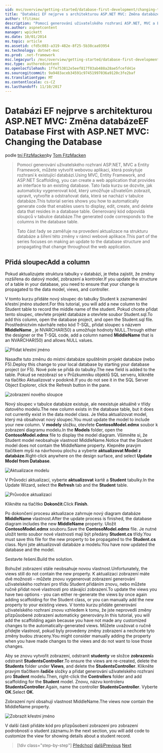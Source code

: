 ```yaml
---
uid: mvc/overview/getting-started/database-first-development/changing-the-database
title: "Databázi EF nejprve s architekturou ASP.NET MVC: Změna databáze | Microsoft Docs"
author: tfitzmac
description: "Pomocí generování uživatelského rozhraní ASP.NET, MVC a Entity Framework, můžete vytvořit webovou aplikaci, která poskytuje rozhraní k existující databázi. Tento kurz seri..."
ms.author: aspnetcontent
manager: wpickett
ms.date: 10/01/2014
ms.topic: article
ms.assetid: cfd5c083-a319-482e-8f25-5b38caa93954
ms.technology: dotnet-mvc
ms.prod: .net-framework
msc.legacyurl: /mvc/overview/getting-started/database-first-development/changing-the-database
msc.type: authoredcontent
ms.openlocfilehash: 1ffe753812e5eef817f03ab488a28ae5fcefd41e
ms.sourcegitcommit: 9a9483aceb34591c97451997036a9120c3fe2baf
ms.translationtype: MT
ms.contentlocale: cs-CZ
ms.lasthandoff: 11/10/2017
---
```

<a name="ef-database-first-with-aspnet-mvc-changing-the-database"></a><span data-ttu-id="126d0-104">Databázi EF nejprve s architekturou ASP.NET MVC: Změna databáze</span><span class="sxs-lookup"><span data-stu-id="126d0-104">EF Database First with ASP.NET MVC: Changing the Database</span></span>
====================
<span data-ttu-id="126d0-105">podle [tní FitzMacken](https://github.com/tfitzmac)</span><span class="sxs-lookup"><span data-stu-id="126d0-105">by [Tom FitzMacken](https://github.com/tfitzmac)</span></span>

> <span data-ttu-id="126d0-106">Pomocí generování uživatelského rozhraní ASP.NET, MVC a Entity Framework, můžete vytvořit webovou aplikaci, která poskytuje rozhraní k existující databázi.</span><span class="sxs-lookup"><span data-stu-id="126d0-106">Using MVC, Entity Framework, and ASP.NET Scaffolding, you can create a web application that provides an interface to an existing database.</span></span> <span data-ttu-id="126d0-107">Tato řada kurzu se dozvíte, jak automaticky vygenerovat kód, který umožňuje uživatelům zobrazit, upravit, vytvořte a odstraňovat data, která se nachází v tabulce databáze.</span><span class="sxs-lookup"><span data-stu-id="126d0-107">This tutorial series shows you how to automatically generate code that enables users to display, edit, create, and delete data that resides in a database table.</span></span> <span data-ttu-id="126d0-108">Generovaný kód odpovídá sloupců v tabulce databáze.</span><span class="sxs-lookup"><span data-stu-id="126d0-108">The generated code corresponds to the columns in the database table.</span></span>
> 
> <span data-ttu-id="126d0-109">Tato část řady se zaměřuje na provedení aktualizace na strukturu databáze a šíření této změny v rámci webové aplikace.</span><span class="sxs-lookup"><span data-stu-id="126d0-109">This part of the series focuses on making an update to the database structure and propagating that change throughout the web application.</span></span>


## <a name="add-a-column"></a><span data-ttu-id="126d0-110">Přidá sloupec</span><span class="sxs-lookup"><span data-stu-id="126d0-110">Add a column</span></span>

<span data-ttu-id="126d0-111">Pokud aktualizujete struktura tabulky v databázi, je třeba zajistit, že změny rozšířena do datový model, zobrazení a kontroler.</span><span class="sxs-lookup"><span data-stu-id="126d0-111">If you update the structure of a table in your database, you need to ensure that your change is propagated to the data model, views, and controller.</span></span>

<span data-ttu-id="126d0-112">V tomto kurzu přidáte nový sloupec do tabulky Student k zaznamenání křestní jméno student.</span><span class="sxs-lookup"><span data-stu-id="126d0-112">For this tutorial, you will add a new column to the Student table to record the middle name of the student.</span></span> <span data-ttu-id="126d0-113">Pokud chcete přidat tento sloupec, otevřete projekt databáze a otevřete soubor Student.sql.</span><span class="sxs-lookup"><span data-stu-id="126d0-113">To add this column, open the database project, and open the Student.sql file.</span></span> <span data-ttu-id="126d0-114">Prostřednictvím návrháře nebo kód T-SQL, přidat sloupec s názvem **MiddleName** , je NVARCHAR(50) a umožňuje hodnoty NULL.</span><span class="sxs-lookup"><span data-stu-id="126d0-114">Through either the designer or the T-SQL code, add a column named **MiddleName** that is an NVARCHAR(50) and allows NULL values.</span></span>

![Přidat křestní jméno](changing-the-database/_static/image1.png)

<span data-ttu-id="126d0-116">Nasaďte tuto změnu do místní databáze spuštěním projekt databáze (nebo F5).</span><span class="sxs-lookup"><span data-stu-id="126d0-116">Deploy this change to your local database by starting your database project (or F5).</span></span> <span data-ttu-id="126d0-117">Nové pole se přidá do tabulky.</span><span class="sxs-lookup"><span data-stu-id="126d0-117">The new field is added to the table.</span></span> <span data-ttu-id="126d0-118">Pokud se nezobrazí se v Průzkumníku objektů SQL serveru, klikněte na tlačítko Aktualizovat v podokně.</span><span class="sxs-lookup"><span data-stu-id="126d0-118">If you do not see it in the SQL Server Object Explorer, click the Refresh button in the pane.</span></span>

![zobrazení nového sloupce](changing-the-database/_static/image2.png)

<span data-ttu-id="126d0-120">Nový sloupec v tabulce databáze existuje, ale neexistuje aktuálně v třídy datového modelu.</span><span class="sxs-lookup"><span data-stu-id="126d0-120">The new column exists in the database table, but it does not currently exist in the data model class.</span></span> <span data-ttu-id="126d0-121">Je třeba aktualizovat model, který má obsahovat nový sloupec.</span><span class="sxs-lookup"><span data-stu-id="126d0-121">You must update the model to include your new column.</span></span> <span data-ttu-id="126d0-122">V **modely** složku, otevřete **ContosoModel.edmx** soubor k zobrazení diagramu modelu.</span><span class="sxs-lookup"><span data-stu-id="126d0-122">In the **Models** folder, open the **ContosoModel.edmx** file to display the model diagram.</span></span> <span data-ttu-id="126d0-123">Všimněte si, že Student model neobsahuje vlastnost MiddleName.</span><span class="sxs-lookup"><span data-stu-id="126d0-123">Notice that the Student model does not contain the MiddleName property.</span></span> <span data-ttu-id="126d0-124">Klepněte pravým tlačítkem myši na návrhovou plochu a vyberte **aktualizovat Model z databáze**.</span><span class="sxs-lookup"><span data-stu-id="126d0-124">Right-click anywhere on the design surface, and select **Update Model from Database**.</span></span>

![Aktualizace modelu](changing-the-database/_static/image3.png)

<span data-ttu-id="126d0-126">V Průvodci aktualizací, vyberte **aktualizovat** kartě a **Student** tabulky.</span><span class="sxs-lookup"><span data-stu-id="126d0-126">In the Update Wizard, select the **Refresh** tab and the **Student** table.</span></span>

![Průvodce aktualizací](changing-the-database/_static/image4.png)

<span data-ttu-id="126d0-128">Klikněte na tlačítko **Dokončit**.</span><span class="sxs-lookup"><span data-stu-id="126d0-128">Click **Finish**.</span></span>

<span data-ttu-id="126d0-129">Po dokončení procesu aktualizace zahrnuje nový diagram databáze **MiddleName** vlastnost.</span><span class="sxs-lookup"><span data-stu-id="126d0-129">After the update process is finished, the database diagram includes the new **MiddleName** property.</span></span> <span data-ttu-id="126d0-130">Uložit **ContosoModel.edmx** souboru.</span><span class="sxs-lookup"><span data-stu-id="126d0-130">Save the **ContosoModel.edmx** file.</span></span> <span data-ttu-id="126d0-131">Je nutné uložit tento soubor nové vlastnosti mají být předány **Student.cs** třídy.</span><span class="sxs-lookup"><span data-stu-id="126d0-131">You must save this file for the new property to be propagated to the **Student.cs** class.</span></span> <span data-ttu-id="126d0-132">Nyní jste aktualizovali databáze a modelu.</span><span class="sxs-lookup"><span data-stu-id="126d0-132">You have now updated the database and the model.</span></span>

<span data-ttu-id="126d0-133">Sestavte řešení.</span><span class="sxs-lookup"><span data-stu-id="126d0-133">Build the solution.</span></span>

<span data-ttu-id="126d0-134">Bohužel zobrazení stále neobsahuje novou vlastnost.</span><span class="sxs-lookup"><span data-stu-id="126d0-134">Unfortunately, the views still do not contain the new property.</span></span> <span data-ttu-id="126d0-135">K aktualizaci zobrazení máte dvě možnosti – můžete znovu vygenerovat zobrazení generování uživatelského rozhraní pro třídu Student přidáním znovu, nebo můžete ručně přidat nové vlastnosti pro stávající zobrazení.</span><span class="sxs-lookup"><span data-stu-id="126d0-135">To update the views you have two options - you can either re-generate the views by once again adding scaffolding for the Student class, or you can manually add the new property to your existing views.</span></span> <span data-ttu-id="126d0-136">V tomto kurzu přidáte generování uživatelského rozhraní znovu vzhledem k tomu, že jste neprovedli změny přizpůsobené zobrazení automaticky generovány.</span><span class="sxs-lookup"><span data-stu-id="126d0-136">In this tutorial, you will add the scaffolding again because you have not made any customized changes to the automatically-generated views.</span></span> <span data-ttu-id="126d0-137">Můžete uvažovat o ručně přidejte vlastnost, pokud byly provedeny změny zobrazení a nechcete tyto změny budou ztraceny.</span><span class="sxs-lookup"><span data-stu-id="126d0-137">You might consider manually adding the property when you have made changes to the views and do not want to lose those changes.</span></span>

<span data-ttu-id="126d0-138">Aby se znovu vytvořit zobrazení, odstranit **studenty** ve složce **zobrazení**a odstranit **StudentsController**.</span><span class="sxs-lookup"><span data-stu-id="126d0-138">To ensure the views are re-created, delete the **Students** folder under **Views**, and delete the **StudentsController**.</span></span> <span data-ttu-id="126d0-139">Klikněte pravým tlačítkem **řadiče** složky a přidat generování uživatelského rozhraní pro **Student** modelu.</span><span class="sxs-lookup"><span data-stu-id="126d0-139">Then, right-click the **Controllers** folder and add scaffolding for the **Student** model.</span></span> <span data-ttu-id="126d0-140">Znovu, názvu kontroleru **StudentsController**.</span><span class="sxs-lookup"><span data-stu-id="126d0-140">Again, name the controller **StudentsController**.</span></span> <span data-ttu-id="126d0-141">Vyberte **OK**.</span><span class="sxs-lookup"><span data-stu-id="126d0-141">Select **OK**.</span></span>

<span data-ttu-id="126d0-142">Zobrazení nyní obsahují vlastnost MiddleName.</span><span class="sxs-lookup"><span data-stu-id="126d0-142">The views now contain the MiddleName property.</span></span>

![Zobrazit křestní jméno](changing-the-database/_static/image5.png)

<span data-ttu-id="126d0-144">V další části přidáte kód pro přizpůsobení zobrazení pro zobrazení podrobností o student záznamu.</span><span class="sxs-lookup"><span data-stu-id="126d0-144">In the next section, you will add code to customize the view for showing details about a student record.</span></span>

>[!div class="step-by-step"]
<span data-ttu-id="126d0-145">[Předchozí](generating-views.md)
[další](customizing-a-view.md)</span><span class="sxs-lookup"><span data-stu-id="126d0-145">[Previous](generating-views.md)
[Next](customizing-a-view.md)</span></span>
